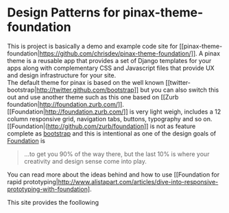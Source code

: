 Design Patterns for pinax-theme-foundation
==========================================

This is project is basically a demo and example code site for [[pinax-theme-foundation|https://github.com/chrisdev/pinax-theme-foundation/]]. 
A pinax theme is a reusable app that provides
a set of Django templates for your apps along with complementary CSS and Javascript files that provide UX and 
design infrastructure for your site.  
The default theme for pinax is based on the well known [[twitter-bootstrap|http://twitter.github.com/bootstrap]]
but you can also switch this out and use another theme such as this one based on [[Zurb foundation|http://foundation.zurb.com/]]. 
[[Foundation|http://foundation.zurb.com/]] is very light weigh, includes a 12 column responsive grid,
navigation tabs, buttons, typography and so on.  [[Foundation|(http://github.com/zurb/foundation]]  is not as
feature complete as [bootstrap](http://twitter.github.com/bootstrap/) and this is 
intentional as one of the design goals of [Foundation](https://github.com/zurb/foundation) is  
 
>
> ...to get you 90% of the way there, but the last 10% is where your creativity and design sense come into play.
 
 You can read more about the ideas behind and how to use 
[[Foundation  for rapid prototyping|http://www.alistapart.com/articles/dive-into-responsive-prototyping-with-foundation]. 

This site provides  the foollowing
